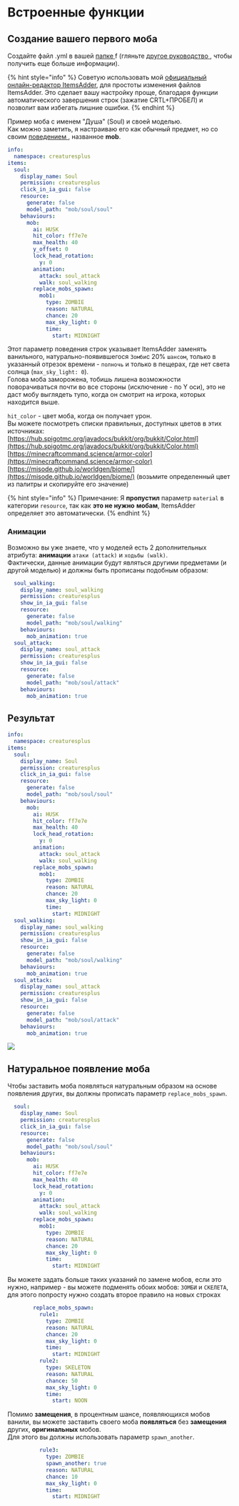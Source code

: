 # Встроенные функции

## Создание вашего первого моба

Создайте файл .yml в вашей [папке ](../../beginners/basic-concepts/namespace.md)f \(гляньте [другое руководство ](../../beginners/creating-your-namespace.md), чтобы получить еще больше информации\).

{% hint style="info" %}
Советую использовать мой [ официальный онлайн-редактор ItemsAdder](../../../../files-editor.md), для простоты изменения файлов ItemsAdder. Это сделает вашу настройку проще, благодаря функции автоматического завершения строк \(зажатие CRTL+ПРОБЕЛ\) и позволит вам избегать лишние ошибки.
{% endhint %}

Пример моба с именем "Душа" \(Soul\) и своей моделью.  
Как можно заметить, я настраиваю его как обычный предмет, но со своим [поведением ](../item-properties/behaviours.md), названное **mob**.

```yaml
info:
  namespace: creaturesplus
items:
  soul:
    display_name: Soul
    permission: creaturesplus
    click_in_ia_gui: false
    resource:
      generate: false
      model_path: "mob/soul/soul"
    behaviours:
      mob:
        ai: HUSK
        hit_color: ff7e7e
        max_health: 40
        y_offset: 0
        lock_head_rotation:
          y: 0
        animation:
          attack: soul_attack
          walk: soul_walking
        replace_mobs_spawn:
          mob1:
            type: ZOMBIE
            reason: NATURAL
            chance: 20
            max_sky_light: 0
            time:
              start: MIDNIGHT
```

Этот параметр поведения строк указывает ItemsAdder заменять ванильного, натурально-появившегося `Зомби`с 20% `шансом`, только в указанный отрезок времени - `полночь` и только в пещерах, где нет света солнца \(`max_sky_light: 0`\).  
Голова моба заморожена, тобишь лишена возможности поворачиваться почти во все стороны \(исключение - по Y оси\), это не даст мобу выглядеть тупо, когда он смотрит на игрока, которых находится выше.

`hit_color` - цвет моба, когда он получает урон.  
Вы можете посмотреть списки правильных, доступных цветов в этих источниках:  
[https://hub.spigotmc.org/javadocs/bukkit/org/bukkit/Color.html](https://hub.spigotmc.org/javadocs/bukkit/org/bukkit/Color.html)  
[https://minecraftcommand.science/armor-color](https://minecraftcommand.science/armor-color)  
[https://misode.github.io/worldgen/biome/](https://misode.github.io/worldgen/biome/) \(возьмите определенный цвет из палитры и скопируйте его значение\)

{% hint style="info" %}
Примечание: Я **пропустил** параметр `material` в категории `resource`, так как **это не нужно** **мобам**, ItemsAdder определяет это автоматически.
{% endhint %}

### Анимации

Возможно вы уже знаете, что у моделей есть 2 дополнительных атрибута: **анимации** `атаки (attack)` и `ходьбы (walk)`.  
Фактически, данные анимации будут являться другими предметами \(и другой моделью\) и должны быть прописаны подобным образом:

```yaml
  soul_walking:
    display_name: soul_walking
    permission: creaturesplus
    show_in_ia_gui: false
    resource:
      generate: false
      model_path: "mob/soul/walking"
    behaviours:
      mob_animation: true
  soul_attack:
    display_name: soul_attack
    permission: creaturesplus
    show_in_ia_gui: false
    resource:
      generate: false
      model_path: "mob/soul/attack"
    behaviours:
      mob_animation: true
```

## Результат

```yaml
info:
  namespace: creaturesplus
items:
  soul:
    display_name: Soul
    permission: creaturesplus
    click_in_ia_gui: false
    resource:
      generate: false
      model_path: "mob/soul/soul"
    behaviours:
      mob:
        ai: HUSK
        hit_color: ff7e7e
        max_health: 40
        lock_head_rotation:
          y: 0
        animation:
          attack: soul_attack
          walk: soul_walking
        replace_mobs_spawn:
          mob1:
            type: ZOMBIE
            reason: NATURAL
            chance: 20
            max_sky_light: 0
            time:
              start: MIDNIGHT
  soul_walking:
    display_name: soul_walking
    permission: creaturesplus
    show_in_ia_gui: false
    resource:
      generate: false
      model_path: "mob/soul/walking"
    behaviours:
      mob_animation: true
  soul_attack:
    display_name: soul_attack
    permission: creaturesplus
    show_in_ia_gui: false
    resource:
      generate: false
      model_path: "mob/soul/attack"
    behaviours:
      mob_animation: true
```

![](../../../../.gitbook/assets/image%20%2816%29.png)

## Натуральное появление моба

Чтобы заставить моба появляться натуральным образом на основе появления других, вы должны прописать параметр `replace_mobs_spawn`.

```yaml
  soul:
    display_name: Soul
    permission: creaturesplus
    click_in_ia_gui: false
    resource:
      generate: false
      model_path: "mob/soul/soul"
    behaviours:
      mob:
        ai: HUSK
        hit_color: ff7e7e
        max_health: 40
        lock_head_rotation:
          y: 0
        animation:
          attack: soul_attack
          walk: soul_walking
        replace_mobs_spawn:
          mob1:
            type: ZOMBIE
            reason: NATURAL
            chance: 20
            max_sky_light: 0
            time:
              start: MIDNIGHT
```

Вы можете задать больше таких указаний по замене мобов, если это нужно, например - вы можете подменять обоих мобов: `ЗОМБИ` и `СКЕЛЕТА`, для этого попросту нужно создать второе правило на новых строках

```yaml
        replace_mobs_spawn:
          rule1:
            type: ZOMBIE
            reason: NATURAL
            chance: 20
            max_sky_light: 0
            time:
              start: MIDNIGHT
          rule2:
            type: SKELETON
            reason: NATURAL
            chance: 50
            max_sky_light: 0
            time:
              start: NOON
```

Помимо **замещения**, в процентным шансе, появляющихся мобов ванили, вы можете заставить своего моба **появляться** без **замещения** других, **оригинальных** мобов.  
Для этого вы должны использовать параметр `spawn_another`.

```yaml
          rule3:
            type: ZOMBIE
            spawn_another: true
            reason: NATURAL
            chance: 10
            max_sky_light: 0
            time:
              start: MIDNIGHT
```

